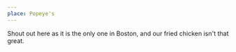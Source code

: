 ```yaml
---
place: Popeye's
---
```

Shout out here as it is the only one in Boston, and our fried chicken isn't
that great.
